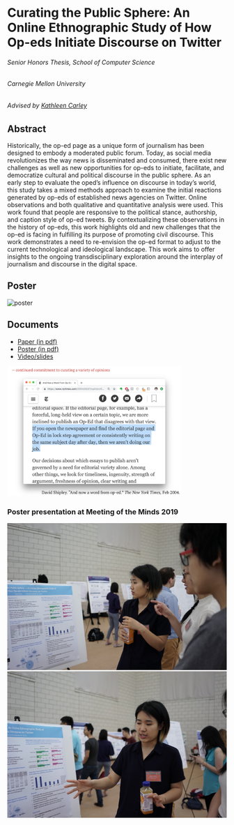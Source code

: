 # Curating the Public Sphere: An Online Ethnographic Study of How Op-eds Initiate Discourse on Twitter

###### Senior Honors Thesis, School of Computer Science
###### Carnegie Mellon University
###### Advised by [Kathleen Carley](http://www.casos.cs.cmu.edu/bios/carley/carley.html)


## Abstract

Historically, the op-ed page as a unique form of journalism has been designed to embody a moderated public forum. Today, as social media revolutionizes the way news is disseminated and consumed, there exist new challenges as well as new opportunities for op-eds to initiate, facilitate, and democratize cultural and political discourse in the public sphere. As an early step to evaluate the oped’s influence on discourse in today’s world, this study takes a mixed methods approach to examine the initial reactions generated by op-eds of established news agencies on Twitter. Online observations and both qualitative and quantitative analysis were used. This work found that people are responsive to the political stance, authorship, and caption style of op-ed tweets. By contextualizing these observations in the history of op-eds, this work highlights old and new challenges that the op-ed is facing in fulfilling its purpose of promoting civil discourse. This work demonstrates a need to re-envision the op-ed format to adjust to the current technological and ideological landscape. This work aims to offer insights to the ongoing transdisciplinary exploration around the interplay of journalism and discourse in the digital space.


## Poster

![poster](/final-output/spring_poster_motm_2.jpg)

## Documents
- [Paper (in pdf)](/final-output/SCSThesis_JoyceWang.pdf)
- [Poster (in pdf)](/final-output/spring_poster_motm_2.pdf)
- [Video/slides](https://vimeo.com/358357818)

<a href="https://vimeo.com/358357818"><img src="/doc/video_ss.png" width="400"></a>


### Poster presentation at Meeting of the Minds 2019

<img src="/doc/DSC03074.JPG" width="600">

<img src="/doc/DSC03078.JPG" width="600">
